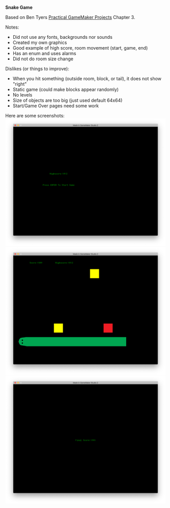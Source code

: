 **Snake Game**

Based on Ben Tyers [Practical GameMaker Projects](https://www.amazon.com/Practical-GameMaker-Projects-Build-Studio/dp/1484237447) Chapter 3.


Notes:

* Did not use any fonts, backgrounds nor sounds
* Created my own graphics
* Good example of high score, room movement (start, game, end)
* Has an enum and uses alarms
* Did not do room size change


Dislikes (or things to improve):

* When you hit something (outside room, block, or tail), it does not show "right"
* Static game (could make blocks appear randomly)
* No levels
* Size of objects are too big (just used default 64x64)
* Start/Game Over pages need some work


Here are some screenshots:<br>
<img src="screenshots/start.png">
<img src="screenshots/game.png">
<img src="screenshots/end.png">
